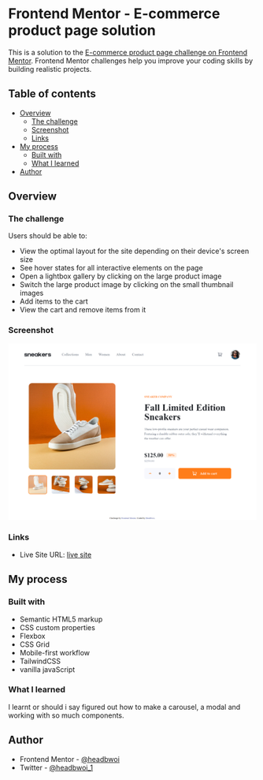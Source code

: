# Frontend Mentor - E-commerce product page solution

This is a solution to the [E-commerce product page challenge on Frontend Mentor](https://www.frontendmentor.io/challenges/ecommerce-product-page-UPsZ9MJp6). Frontend Mentor challenges help you improve your coding skills by building realistic projects.

## Table of contents

- [Overview](#overview)
  - [The challenge](#the-challenge)
  - [Screenshot](#screenshot)
  - [Links](#links)
- [My process](#my-process)
  - [Built with](#built-with)
  - [What I learned](#what-i-learned)
- [Author](#author)

## Overview

### The challenge

Users should be able to:

- View the optimal layout for the site depending on their device's screen size
- See hover states for all interactive elements on the page
- Open a lightbox gallery by clicking on the large product image
- Switch the large product image by clicking on the small thumbnail images
- Add items to the cart
- View the cart and remove items from it

### Screenshot

![Ecommerce landing page](images/screenshot.png)

### Links

- Live Site URL: [live site]()

## My process

### Built with

- Semantic HTML5 markup
- CSS custom properties
- Flexbox
- CSS Grid
- Mobile-first workflow
- TailwindCSS
- vanilla javaScript

### What I learned

  I learnt or should i say figured out how to make a carousel, a modal and working with so much components.

## Author

- Frontend Mentor - [@headbwoi](https://www.frontendmentor.io/profile/headbwoi)
- Twitter - [@headbwoi_1](https://www.twitter.com/headbwoi_1)
